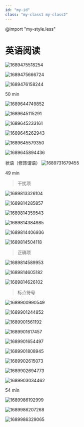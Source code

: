 ```yaml
---
id: "my-id"
class: "my-class1 my-class2"
---
```



@import "my-style.less"

# 英语阅读

![1689475518254](image/英语阅读/1689475518254.png)

![1689475666724](image/英语阅读/1689475666724.png)

![1689476158244](image/英语阅读/1689476158244.png)

50 min

![1689644749852](image/英语阅读/1689644749852.png)

![1689645115291](image/英语阅读/1689645115291.png)

![1689645233161](image/英语阅读/1689645233161.png)

![1689645262943](image/英语阅读/1689645262943.png)

![1689645579350](image/英语阅读/1689645579350.png)

![1689645894436](image/英语阅读/1689645894436.png)

状语（修饰谓语）
![1689731679455](image/英语阅读/1689731679455.png)

49 min
>干扰项

![1689813326104](image/英语阅读/1689813326104.png)

![1689814285857](image/英语阅读/1689814285857.png)

![1689814359543](image/英语阅读/1689814359543.png)

![1689814384985](image/英语阅读/1689814384985.png)

![1689814406936](image/英语阅读/1689814406936.png)

![1689814504118](image/英语阅读/1689814504118.png)

> 正确项

![1689814589953](image/英语阅读/1689814589953.png)

![1689814605182](image/英语阅读/1689814605182.png)

![1689814626102](image/英语阅读/1689814626102.png)

> 标点符号

![1689900990549](image/英语阅读/1689900990549.png)

![1689901244852](image/英语阅读/1689901244852.png)

![1689901561192](image/英语阅读/1689901561192.png)

![1689901617457](image/英语阅读/1689901617457.png)

![1689901654497](image/英语阅读/1689901654497.png)

![1689901808945](image/英语阅读/1689901808945.png)

![1689902615073](image/英语阅读/1689902615073.png)

![1689902694773](image/英语阅读/1689902694773.png)

![1689903034462](image/英语阅读/1689903034462.png)

54 min

![1689986192999](image/英语阅读/1689986192999.png)

![1689986207268](image/英语阅读/1689986207268.png)

![1689986329065](image/英语阅读/1689986329065.png)
